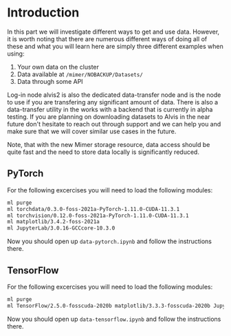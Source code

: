 # Introduction
In this part we will investigate different ways to get and use data. However,
it is worth noting that there are numerous different ways of doing all of these
and what you will learn here are simply three different examples when using:
 1. Your own data on the cluster
 2. Data available at `/mimer/NOBACKUP/Datasets/`
 3. Data through some API

Log-in node alvis2 is also the dedicated data-transfer node and is the node to
use if you are transfering any significant amount of data. There is also a
data-transfer utility in the works with a backend that is currently in alpha
testing. If you are planning on downloading datasets to Alvis in the near future
don't hesitate to reach out through support and we can help you and make sure
that we will cover similar use cases in the future.

Note, that with the new Mimer storage resource, data access should be quite
fast and the need to store data locally is significantly reduced. 

## PyTorch
For the following excercises you will need to load the following modules:
```bash
ml purge
ml torchdata/0.3.0-foss-2021a-PyTorch-1.11.0-CUDA-11.3.1
ml torchvision/0.12.0-foss-2021a-PyTorch-1.11.0-CUDA-11.3.1
ml matplotlib/3.4.2-foss-2021a
ml JupyterLab/3.0.16-GCCcore-10.3.0
```

Now you should open up `data-pytorch.ipynb` and follow the instructions there.

## TensorFlow
For the following excercises you will need to load the following modules:
```bash
ml purge
ml TensorFlow/2.5.0-fosscuda-2020b matplotlib/3.3.3-fosscuda-2020b JupyterLab/2.2.8-GCCcore-10.2.0
```

Now you should open up `data-tensorflow.ipynb` and follow the instructions there.

